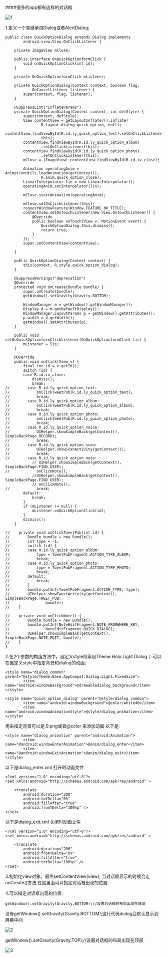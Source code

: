 ####很多的app都有这样的对话框

![1](img/DiyDialog.PNG)

1.定义一个类继承自Dialog或者AlertDialog;
 
	public class QuickOptionDialog extends Dialog implements
	        android.view.View.OnClickListener {
	
	    private ImageView mClose;
	
	    public interface OnQuickOptionformClick {
	        void onQuickOptionClick(int id);
	    }
	
	    private OnQuickOptionformClick mListener;
	
	    private QuickOptionDialog(Context context, boolean flag,
	            OnCancelListener listener) {
	        super(context, flag, listener);
	    }
	
	    @SuppressLint("InflateParams")
	    private QuickOptionDialog(Context context, int defStyle) {
	        super(context, defStyle);
	        View contentView = getLayoutInflater().inflate(
	                R.layout.dialog_quick_option, null);
	        contentView.findViewById(R.id.ly_quick_option_text).setOnClickListener(
	                this);
	        contentView.findViewById(R.id.ly_quick_option_album)
	                .setOnClickListener(this);
	        contentView.findViewById(R.id.ly_quick_option_photo)
	                .setOnClickListener(this);
	        mClose = (ImageView) contentView.findViewById(R.id.iv_close);
	
	        Animation operatingAnim = AnimationUtils.loadAnimation(getContext(),
	                R.anim.quick_option_close);
	        LinearInterpolator lin = new LinearInterpolator();
	        operatingAnim.setInterpolator(lin);
	
	        mClose.startAnimation(operatingAnim);
	
	        mClose.setOnClickListener(this);
	        requestWindowFeature(Window.FEATURE_NO_TITLE);
	        contentView.setOnTouchListener(new View.OnTouchListener() {
	            @Override
	            public boolean onTouch(View v, MotionEvent event) {
	                QuickOptionDialog.this.dismiss();
	                return true;
	            }
	        });
	        super.setContentView(contentView);
	
	    }
	
	    public QuickOptionDialog(Context context) {
	        this(context, R.style.quick_option_dialog);
	    }
	
	    @SuppressWarnings("deprecation")
	    @Override
	    protected void onCreate(Bundle bundle) {
	        super.onCreate(bundle);
	        getWindow().setGravity(Gravity.BOTTOM);
	
	        WindowManager m = getWindow().getWindowManager();
	        Display d = m.getDefaultDisplay();
	        WindowManager.LayoutParams p = getWindow().getAttributes();
	        p.width = d.getWidth();
	        getWindow().setAttributes(p);
	    }
	
	    public void setOnQuickOptionformClickListener(OnQuickOptionformClick lis) {
	        mListener = lis;
	    }
	
	    @Override
	    public void onClick(View v) {
	        final int id = v.getId();
	        switch (id) {
	        case R.id.iv_close:
	            dismiss();
	            break;
	//        case R.id.ly_quick_option_text:
	//            onClickTweetPub(R.id.ly_quick_option_text);
	//            break;
	//        case R.id.ly_quick_option_album:
	//            onClickTweetPub(R.id.ly_quick_option_album);
	//            break;
	//        case R.id.ly_quick_option_photo:
	//            onClickTweetPub(R.id.ly_quick_option_photo);
	//            break;
	//        case R.id.ly_quick_option_voice:
	//            UIHelper.showSimpleBack(getContext(), SimpleBackPage.RECORD);
	//            break;
	//        case R.id.ly_quick_option_scan:
	//            UIHelper.showScanActivity(getContext());
	//            break;
	//        case R.id.ly_quick_option_note:
	            // UIHelper.showSimpleBack(getContext(), SimpleBackPage.FIND_USER);
	//            onClickNote();
	            //UIHelper.showSimpleBack(getContext(), SimpleBackPage.FIND_USER);
	            // onClickNote();
	//            break;
	        default:
	            break;
	        }
	        if (mListener != null) {
	            mListener.onQuickOptionClick(id);
	        }
	        dismiss();
	    }
	
	//    private void onClickTweetPub(int id) {
	//        Bundle bundle = new Bundle();
	//        int type = -1;
	//        switch (id) {
	//        case R.id.ly_quick_option_album:
	//            type = TweetPubFragment.ACTION_TYPE_ALBUM;
	//            break;
	//        case R.id.ly_quick_option_photo:
	//            type = TweetPubFragment.ACTION_TYPE_PHOTO;
	//            break;
	//        default:
	//            break;
	//        }
	//        bundle.putInt(TweetPubFragment.ACTION_TYPE, type);
	//        UIHelper.showTweetActivity(getContext(), SimpleBackPage.TWEET_PUB,
	//                bundle);
	//    }
	
	//    private void onClickNote() {
	//        Bundle bundle = new Bundle();
	//        bundle.putInt(NoteEditFragment.NOTE_FROMWHERE_KEY,
	//                NoteEditFragment.QUICK_DIALOG);
	//        UIHelper.showSimpleBack(getContext(), SimpleBackPage.NOTE_EDIT, bundle);
	//    }
	}

2.在2个参数的构造方法中，自定义style继承自Theme.Holo.Light.Dialog；
    可以在自定义style中指定背景和dialog的动画;

	<style name="dialog_common" parent="@style/Theme.Base.AppCompat.Dialog.Light.FixedSize">
	        <item name="android:windowBackground">@drawabledialog_background</item>
	</style>

	<style name="quick_option_dialog" parent="@style/dialog_common">
	        <item name="android:windowBackground">@color/white40</item>
	        <item name="android:windowAnimationStyle">@style/dialog_animation</item>
	</style>

<item name="android:windowBackground">用来指定背景可以是.9.png或者@color
<item name="android:windowAnimationStyle">来添加动画 以下是:

	<style name="dialog_animation" parent="android:Animation">
	        <item name="@android:windowEnterAnimation">@anim/dialog_enter</item>
	        <item name="@android:windowExitAnimation">@anim/dialog_exit</item>
    </style>

以下是dialog_enter.xml 打开时动画文件

	<?xml version="1.0" encoding="utf-8"?>
	<set xmlns:android="http://schemas.android.com/apk/res/android" >
	
	    <translate
	        android:duration="200"
	        android:toYDelta="0%"
	        android:fillAfter="true"
	        android:fromYDelta="100%p" />
	</set>

以下是dialog_exit.xml 关闭时动画文件

	<?xml version="1.0" encoding="utf-8"?>
	<set xmlns:android="http://schemas.android.com/apk/res/android" >
	
	    <translate
	        android:duration="200"
	        android:fromYDelta="0%"
	        android:fillAfter="true"
	        android:toYDelta="100%p" />
	</set>

3.初始化view对象，最终setContentView(view);
 当对话框显示的时候会走onCreate()方法,在这里面可以指定对话框出现的位置:

4.可以指定对话框出现的位置:

	getWindow().setGravity(Gravity.BOTTOM);//设置对话框的布局出现在底部


没有getWindow().setGravity(Gravity.BOTTOM);这行代码dialog会默认显示到屏幕中间

![2](img/DiyDialog2.png)

getWindow().setGravity(Gravity.TOP);//设置对话框的布局出现在顶部

![3](img/DiyDialog3.png)